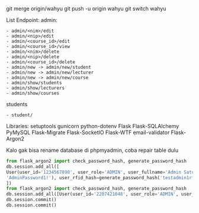 git merge origin/wahyu
git push -u origin wahyu
git switch wahyu

List Endpoint:
admin:

```text
- admin/<nim>/edit
- admin/<nip>/edit
- admin/<course_id>/edit
- admin/<course_id>/view
- admin/<nim>/delete
- admin/<nip>/delete
- admin/<course_id>/delete
- admin/new -> admin/new/student
- admin/new -> admin/new/lecturer
- admin/new -> admin/new/course
- admin/show/students
- admin/show/lecturers
- admin/show/courses
```

students

```text
- student/
```

Libraries:
setuptools gunicorn python-dotenv Flask Flask-SQLAlchemy PyMySQL Flask-Migrate Flask-SocketIO Flask-WTF email-validator Flask-Argon2

Kalo gak bisa rename database di phpmyadmin, coba repair table dulu

```python
from flask_argon2 import check_password_hash, generate_password_hash
db.session.add_all([
User(user_id='1234567890', user_role='ADMIN', user_fullname='Admin Satu', user_password_hash=generate_password_hash(
'AdminPassword1!'), user_rfid_hash=generate_password_hash('testadmin1rfid'), user_email_address='admin1@tik.pnj.ac.id')
])
from flask_argon2 import check_password_hash, generate_password_hash
db.session.add_all([User(user_id='2207421048', user_role='ADMIN', user_fullname='Wahyu Priambodo', user_password_hash=generate_password_hash('WahyuPriambodo1!'), user_email_address='wahyu.priambodo.tik22@mhsw.pnj.ac.id'), User(user_id='2207421059', user_role='STUDENT', user_fullname='Cornelius Yuli Rosdianto', user_password_hash=generate_password_hash('CorneliusPassword1!'), user_rfid_hash=generate_password_hash('testcornelrfid'), user_email_address='cornelius.yuli.rosdianto.tik22@mhsw.pnj.ac.id', student_class='TMJ-3B')])
db.session.commit()
db.session.commit()
```
